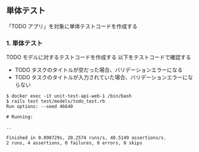 ## 単体テスト
「TODO アプリ」を対象に単体テストコードを作成する

### 1. 単体テスト
TODO モデルに対するテストコードを作成する
以下をテストコードで確認する  

- TODO タスクのタイトルが空だった場合、バリデーションエラーになる
- TODO タスクのタイトルが入力されていた場合、バリデーションエラーにならない

```console
$ docker exec -it unit-test-api-web-1 /bin/bash
$ rails test test/models/todo_test.rb
Run options: --seed 46640

# Running:

..

Finished in 0.098729s, 20.2574 runs/s, 40.5149 assertions/s.
2 runs, 4 assertions, 0 failures, 0 errors, 0 skips
```
